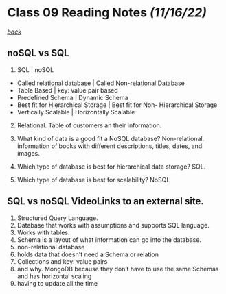 # Class 09 Reading Notes *(11/16/22)*

[*back*](../README.md)

## noSQL vs SQL

1. SQL | noSQL

- Called relational database | Called Non-relational Database
- Table Based | key: value pair based
- Predefined Schema | Dynamic Schema
- Best fit for Hierarchical Storage | Best fit for Non- Hierarchical Storage
- Vertically Scalable | Horizontally Scalable

2. Relational. Table of customers an their information.

3. What kind of data is a good fit a NoSQL database? Non-relational. information of books with different descriptions, titles, dates, and images.

4. Which type of database is best for hierarchical data storage? SQL.

5. Which type of database is best for scalability? NoSQL

## SQL vs noSQL VideoLinks to an external site.

1. Structured Query Language.
2. Database that works with assumptions and supports SQL language.
3. Works with tables.
4. Schema is a layout of what information can go into the database.
5. non-relational database
6. holds data that doesn't need a Schema or relation
7. Collections and key: value pairs
8. and why. MongoDB because they don’t have to use the same Schemas and has horizontal scaling
9. having to update all the time
